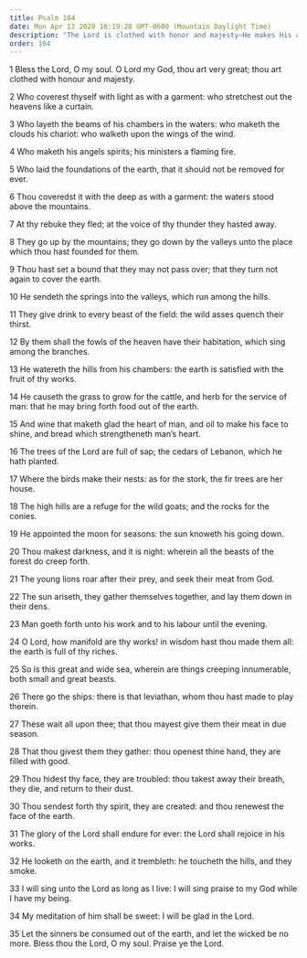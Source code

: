 ```yaml
---
title: Psalm 104
date: Mon Apr 13 2020 16:19:28 GMT-0600 (Mountain Daylight Time)
description: "The Lord is clothed with honor and majesty—He makes His angels spirits and His ministers a flaming fire—Through His providence He sustains all forms of life—His glory endures forever."
order: 104
---
```


1 Bless the Lord, O my soul. O Lord my God, thou art very great; thou art clothed with honour and majesty.

2 Who coverest thyself with light as with a garment: who stretchest out the heavens like a curtain.

3 Who layeth the beams of his chambers in the waters: who maketh the clouds his chariot: who walketh upon the wings of the wind.

4 Who maketh his angels spirits; his ministers a flaming fire.

5 Who laid the foundations of the earth, that it should not be removed for ever.

6 Thou coveredst it with the deep as with a garment: the waters stood above the mountains.

7 At thy rebuke they fled; at the voice of thy thunder they hasted away.

8 They go up by the mountains; they go down by the valleys unto the place which thou hast founded for them.

9 Thou hast set a bound that they may not pass over; that they turn not again to cover the earth.

10 He sendeth the springs into the valleys, which run among the hills.

11 They give drink to every beast of the field: the wild asses quench their thirst.

12 By them shall the fowls of the heaven have their habitation, which sing among the branches.

13 He watereth the hills from his chambers: the earth is satisfied with the fruit of thy works.

14 He causeth the grass to grow for the cattle, and herb for the service of man: that he may bring forth food out of the earth.

15 And wine that maketh glad the heart of man, and oil to make his face to shine, and bread which strengtheneth man’s heart.

16 The trees of the Lord are full of sap; the cedars of Lebanon, which he hath planted.

17 Where the birds make their nests: as for the stork, the fir trees are her house.

18 The high hills are a refuge for the wild goats; and the rocks for the conies.

19 He appointed the moon for seasons: the sun knoweth his going down.

20 Thou makest darkness, and it is night: wherein all the beasts of the forest do creep forth.

21 The young lions roar after their prey, and seek their meat from God.

22 The sun ariseth, they gather themselves together, and lay them down in their dens.

23 Man goeth forth unto his work and to his labour until the evening.

24 O Lord, how manifold are thy works! in wisdom hast thou made them all: the earth is full of thy riches.

25 So is this great and wide sea, wherein are things creeping innumerable, both small and great beasts.

26 There go the ships: there is that leviathan, whom thou hast made to play therein.

27 These wait all upon thee; that thou mayest give them their meat in due season.

28 That thou givest them they gather: thou openest thine hand, they are filled with good.

29 Thou hidest thy face, they are troubled: thou takest away their breath, they die, and return to their dust.

30 Thou sendest forth thy spirit, they are created: and thou renewest the face of the earth.

31 The glory of the Lord shall endure for ever: the Lord shall rejoice in his works.

32 He looketh on the earth, and it trembleth: he toucheth the hills, and they smoke.

33 I will sing unto the Lord as long as I live: I will sing praise to my God while I have my being.

34 My meditation of him shall be sweet: I will be glad in the Lord.

35 Let the sinners be consumed out of the earth, and let the wicked be no more. Bless thou the Lord, O my soul. Praise ye the Lord.

